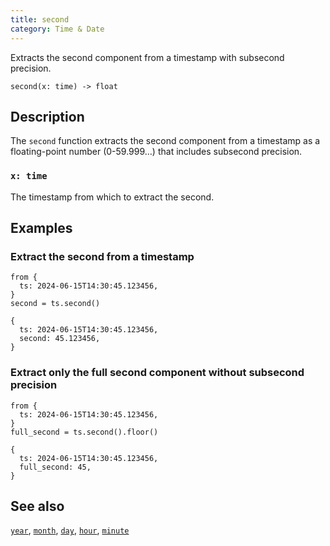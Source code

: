 ```yaml
---
title: second
category: Time & Date
---
```


Extracts the second component from a timestamp with subsecond precision.

```tql
second(x: time) -> float
```

## Description

The `second` function extracts the second component from a timestamp as a
floating-point number (0-59.999…) that includes subsecond precision.

### `x: time`

The timestamp from which to extract the second.

## Examples

### Extract the second from a timestamp

```tql
from {
  ts: 2024-06-15T14:30:45.123456,
}
second = ts.second()
```

```tql
{
  ts: 2024-06-15T14:30:45.123456,
  second: 45.123456,
}
```

### Extract only the full second component without subsecond precision

```tql
from {
  ts: 2024-06-15T14:30:45.123456,
}
full_second = ts.second().floor()
```

```tql
{
  ts: 2024-06-15T14:30:45.123456,
  full_second: 45,
}
```

## See also

[`year`](/reference/functions/year),
[`month`](/reference/functions/month),
[`day`](/reference/functions/day),
[`hour`](/reference/functions/hour),
[`minute`](/reference/functions/minute)
